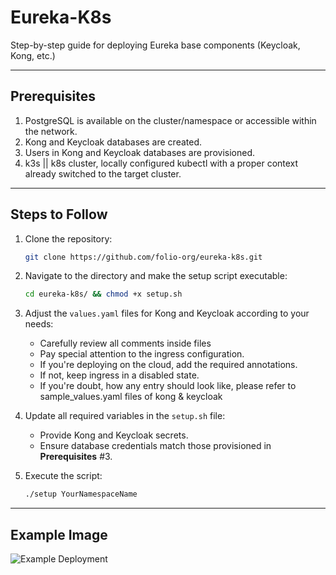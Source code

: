 
# Eureka-K8s

Step-by-step guide for deploying Eureka base components (Keycloak, Kong, etc.)

---

## Prerequisites

1. PostgreSQL is available on the cluster/namespace or accessible within the network.
2. Kong and Keycloak databases are created.
3. Users in Kong and Keycloak databases are provisioned.
4. k3s || k8s cluster, locally configured kubectl with a proper context already switched to the target cluster.

---

## Steps to Follow

1. Clone the repository:
   ```bash
   git clone https://github.com/folio-org/eureka-k8s.git
   ```

2. Navigate to the directory and make the setup script executable:
   ```bash
   cd eureka-k8s/ && chmod +x setup.sh
   ```

3. Adjust the `values.yaml` files for Kong and Keycloak according to your needs:
   - Carefully review all comments inside files
   - Pay special attention to the ingress configuration.
   - If you're deploying on the cloud, add the required annotations.
   - If not, keep ingress in a disabled state.
   - If you're doubt, how any entry should look like, please refer to sample_values.yaml files of kong & keycloak

4. Update all required variables in the `setup.sh` file:
   - Provide Kong and Keycloak secrets.
   - Ensure database credentials match those provisioned in **Prerequisites** #3.

5. Execute the script:
   ```bash
   ./setup YourNamespaceName
   ```

---

## Example Image

![Example Deployment](https://github.com/user-attachments/assets/5d8ead13-7949-42de-90f1-6fdf60640f2f)
